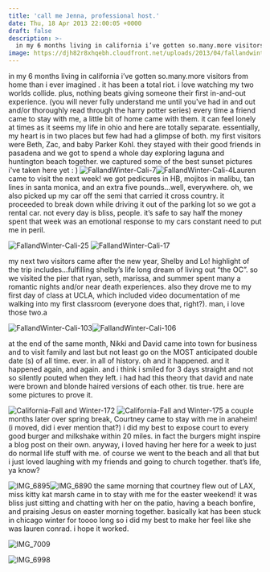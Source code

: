 ```yaml
---
title: 'call me Jenna, professional host.'
date: Thu, 18 Apr 2013 22:00:05 +0000
draft: false
description: >-
  in my 6 months living in california i’ve gotten so.many.more visitors from home than i ever imagined . it has been a total riot.
image: https://djh82r8xhqebh.cloudfront.net/uploads/2013/04/fallandwinter-cali-7.jpg
---
```


in my 6 months living in california i’ve gotten so.many.more visitors from home than i ever imagined . it has been a total riot. i love watching my two worlds collide. plus, nothing beats giving someone their first in-and-out experience. (you will never fully understand me until you've had in and out and/or thoroughly read through the harry potter series) every time a friend came to stay with me, a little bit of home came with them. it can feel lonely at times as it seems my life in ohio and here are totally separate. essentially, my heart is in two places but few had had a glimpse of both. my first visitors were Beth, Zac, and baby Parker Kohl. they stayed with their good friends in pasadena and we got to spend a whole day exploring laguna and huntington beach together. we captured some of the best sunset pictures i've taken here yet : ) ![FallandWinter-Cali-7](https://djh82r8xhqebh.cloudfront.net/uploads/2013/04/fallandwinter-cali-7.jpg)![FallandWinter-Cali-4](https://djh82r8xhqebh.cloudfront.net/uploads/2013/04/fallandwinter-cali-4.jpg)Lauren came to visit the next week! we got pedicures in HB, mojitos in malibu, tan lines in santa monica, and an extra five pounds...well, everywhere. oh, we also picked up my car off the semi that carried it cross country. it proceeded to break down while driving it out of the parking lot so we got a rental car. not every day is bliss, people. it’s safe to say half the money spent that week was an emotional response to my cars constant need to put me in peril.

![FallandWinter-Cali-25](https://djh82r8xhqebh.cloudfront.net/uploads/2013/04/fallandwinter-cali-25.jpg)
![FallandWinter-Cali-17](https://djh82r8xhqebh.cloudfront.net/uploads/2013/04/fallandwinter-cali-17.jpg)

my next two visitors came after the new year, Shelby and Lo! highlight of the trip includes...fulfilling shelby’s life long dream of living out “the OC”. so we visited the pier that ryan, seth, marissa, and summer spent many a romantic nights and/or near death experiences. also they drove me to my first day of class at UCLA, which included video documentation of me walking into my first classroom (everyone does that, right?). man, i love those two.a

![FallandWinter-Cali-103](https://djh82r8xhqebh.cloudfront.net/uploads/2013/04/fallandwinter-cali-103.jpg)![FallandWinter-Cali-106](https://djh82r8xhqebh.cloudfront.net/uploads/2013/04/fallandwinter-cali-106.jpg)

at the end of the same month, Nikki and David came into town for business and to visit family and last but not least go on the MOST anticipated double date (s) of all time. ever. in all of history. oh and it happened. and it happened again, and again. and i think i smiled for 3 days straight and not so silently pouted when they left. i had had this theory that david and nate were brown and blonde haired versions of each other. tis true. here are some pictures to prove it.

![California-Fall and Winter-172](https://djh82r8xhqebh.cloudfront.net/uploads/2013/04/california-fall-and-winter-172.jpg)
![California-Fall and Winter-175](https://djh82r8xhqebh.cloudfront.net/uploads/2013/04/california-fall-and-winter-175.jpg) a couple months later over spring break, Courtney came to stay with me in anaheim! (i moved, did i ever mention that?) i did my best to expose court to every good burger and milkshake within 20 miles. in fact the burgers might inspire a blog post on their own. anyway, i loved having her here for a week to just do normal life stuff with me. of course we went to the beach and all that but i just loved laughing with my friends and going to church together. that’s life, ya know?

![IMG_6895](https://djh82r8xhqebh.cloudfront.net/uploads/2013/04/img_6895.jpg)![IMG_6890](https://djh82r8xhqebh.cloudfront.net/uploads/2013/04/img_6890.jpg)
the same morning that courtney flew out of LAX, miss kitty kat marsh came in to stay with me for the easter weekend! it was bliss just sitting and chatting with her on the patio, having a beach bonfire, and praising Jesus on easter morning together. basically kat has been stuck in chicago winter for toooo long so i did my best to make her feel like she was lauren conrad. i hope it worked.

![IMG_7009](https://djh82r8xhqebh.cloudfront.net/uploads/2013/04/img_7009.jpg)

![IMG_6998](https://djh82r8xhqebh.cloudfront.net/uploads/2013/04/img_6998.jpg)